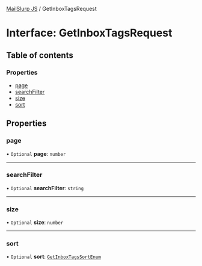 [MailSlurp JS](../README.md) / GetInboxTagsRequest

# Interface: GetInboxTagsRequest

## Table of contents

### Properties

- [page](GetInboxTagsRequest.md#page)
- [searchFilter](GetInboxTagsRequest.md#searchfilter)
- [size](GetInboxTagsRequest.md#size)
- [sort](GetInboxTagsRequest.md#sort)

## Properties

### page

• `Optional` **page**: `number`

___

### searchFilter

• `Optional` **searchFilter**: `string`

___

### size

• `Optional` **size**: `number`

___

### sort

• `Optional` **sort**: [`GetInboxTagsSortEnum`](../enums/GetInboxTagsSortEnum.md)
